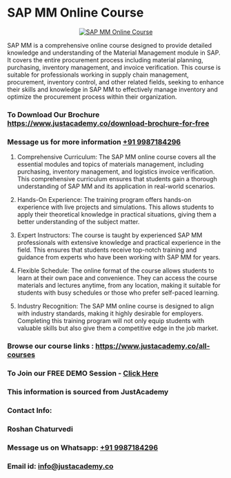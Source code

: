 # SAP MM Online Course

<p align="center">
  <a href="https://justacademy.co/course-detail/sap-mm-training">
    <img src="https://justacademy.co/storage2/course_image/1709190408_course_image.webp" alt="SAP MM Online Course">
  </a>
</p>


SAP MM is a comprehensive online course designed to provide detailed knowledge and understanding of the Material Management module in SAP. It covers the entire procurement process including material planning, purchasing, inventory management, and invoice verification. This course is suitable for professionals working in supply chain management, procurement, inventory control, and other related fields, seeking to enhance their skills and knowledge in SAP MM to effectively manage inventory and optimize the procurement process within their organization.
### To Download Our Brochure https://www.justacademy.co/download-brochure-for-free
### Message us for more information [+91 9987184296](https://api.whatsapp.com/send?phone=919987184296)
1) Comprehensive Curriculum: The SAP MM online course covers all the essential modules and topics of materials management, including purchasing, inventory management, and logistics invoice verification. This comprehensive curriculum ensures that students gain a thorough understanding of SAP MM and its application in real-world scenarios.

2) Hands-On Experience: The training program offers hands-on experience with live projects and simulations. This allows students to apply their theoretical knowledge in practical situations, giving them a better understanding of the subject matter.

3) Expert Instructors: The course is taught by experienced SAP MM professionals with extensive knowledge and practical experience in the field. This ensures that students receive top-notch training and guidance from experts who have been working with SAP MM for years.

4) Flexible Schedule: The online format of the course allows students to learn at their own pace and convenience. They can access the course materials and lectures anytime, from any location, making it suitable for students with busy schedules or those who prefer self-paced learning.

5) Industry Recognition: The SAP MM online course is designed to align with industry standards, making it highly desirable for employers. Completing this training program will not only equip students with valuable skills but also give them a competitive edge in the job market.

### Browse our course links : https://www.justacademy.co/all-courses 
### To Join our FREE DEMO Session - [Click Here](https://www.justacademy.co/register-for-course-demo)


### This information is sourced from JustAcademy
### Contact Info:
### Roshan Chaturvedi
### Message us on Whatsapp: [+91 9987184296](https://api.whatsapp.com/send?phone=919987184296)
### Email id: [info@justacademy.co](mailto:info@justacademy.co)
                    